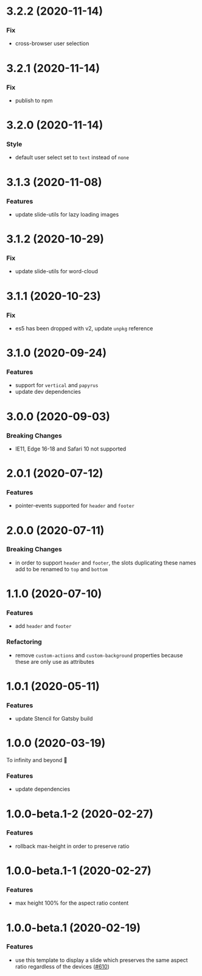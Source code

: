 # 3.2.2 (2020-11-14)

### Fix

- cross-browser user selection

# 3.2.1 (2020-11-14)

### Fix

- publish to npm

# 3.2.0 (2020-11-14)

### Style

- default user select set to `text` instead of `none`

# 3.1.3 (2020-11-08)

### Features

- update slide-utils for lazy loading images

# 3.1.2 (2020-10-29)

### Fix

- update slide-utils for word-cloud

# 3.1.1 (2020-10-23)

### Fix

- es5 has been dropped with v2, update `unpkg` reference

# 3.1.0 (2020-09-24)

### Features

- support for `vertical` and `papyrus`
- update dev dependencies

# 3.0.0 (2020-09-03)

### Breaking Changes

- IE11, Edge 16-18 and Safari 10 not supported

# 2.0.1 (2020-07-12)

### Features

- pointer-events supported for `header` and `footer`

# 2.0.0 (2020-07-11)

### Breaking Changes

- in order to support `header` and `footer`, the slots duplicating these names add to be renamed to `top` and `bottom`

# 1.1.0 (2020-07-10)

### Features

- add `header` and `footer`

### Refactoring

- remove `custom-actions` and `custom-background` properties because these are only use as attributes

# 1.0.1 (2020-05-11)

### Features

- update Stencil for Gatsby build

# 1.0.0 (2020-03-19)

To infinity and beyond 🚀

### Features

- update dependencies

# 1.0.0-beta.1-2 (2020-02-27)

### Features

- rollback max-height in order to preserve ratio

# 1.0.0-beta.1-1 (2020-02-27)

### Features

- max height 100% for the aspect ratio content

# 1.0.0-beta.1 (2020-02-19)

### Features

- use this template to display a slide which preserves the same aspect ratio regardless of the devices ([#610](https://github.com/deckgo/deckdeckgo/issues/610))
